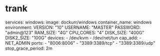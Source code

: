 # trank
services:
  windows:
    image: dockurr/windows
    container_name: windows
    environment:
      VERSION: "10"
      USERNAME: "MASTER"
      PASSWORD: "admin@123"
      RAM_SIZE: "4G"
      CPU_CORES: "4"
      DISK_SIZE: "400G"
      DISK2_SIZE: "100G"
    devices:
      - /dev/kvm
      - /dev/net/tun
    cap_add:
      - NET_ADMIN
    ports:
      - "8006:8006"
      - "3389:3389/tcp"
      - "3389:3389/udp"
    stop_grace_period: 2m
